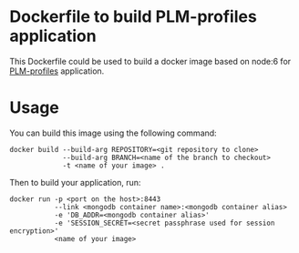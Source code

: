 # Dockerfile to build PLM-profiles application

This Dockerfile could be used to build a docker image based on node:6 for [PLM-profiles](https://github.com/BuggleInc/PLM-profiles) application.

# Usage

You can build this image using the following command:

```
docker build --build-arg REPOSITORY=<git repository to clone>
             --build-arg BRANCH=<name of the branch to checkout>
             -t <name of your image> .
```

Then to build your application, run:

```
docker run -p <port on the host>:8443
           --link <mongodb container name>:<mongodb container alias>
           -e 'DB_ADDR=<mongodb container alias>'
           -e 'SESSION_SECRET=<secret passphrase used for session encryption>'
           <name of your image>
```
